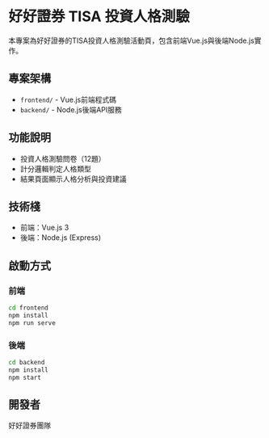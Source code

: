 # 好好證券 TISA 投資人格測驗

本專案為好好證券的TISA投資人格測驗活動頁，包含前端Vue.js與後端Node.js實作。

## 專案架構

- `frontend/` - Vue.js前端程式碼
- `backend/` - Node.js後端API服務

## 功能說明

- 投資人格測驗問卷（12題）
- 計分邏輯判定人格類型
- 結果頁面顯示人格分析與投資建議

## 技術棧

- 前端：Vue.js 3
- 後端：Node.js (Express)

## 啟動方式

### 前端
```bash
cd frontend
npm install
npm run serve
```

### 後端
```bash
cd backend
npm install
npm start
```

## 開發者
好好證券團隊
